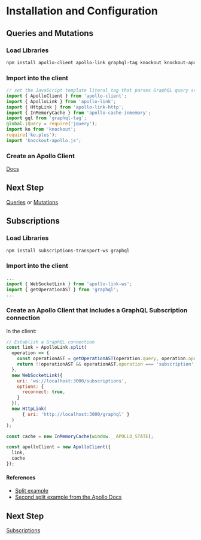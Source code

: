 # Installation and Configuration

## Queries and Mutations

### Load Libraries
```sh
npm install apollo-client apollo-link graphql-tag knockout knockout-apollo ko.plus jquery
```

### Import into the client
```javascript
// set the JavaScript template literal tag that parses GraphQL query strings into the standard GraphQL AST
import { ApolloClient } from 'apollo-client';
import { ApolloLink } from 'apollo-link';
import { HttpLink } from 'apollo-link-http';
import { InMemoryCache } from 'apollo-cache-inmemory';
import gql from 'graphql-tag';
global.jQuery = require('jquery');
import ko from 'knockout';
require('ko.plus');
import 'knockout-apollo.js';
```

### Create an Apollo Client
[Docs](https://www.apollographql.com/docs/link/#apollo-client)

## Next Step
[Queries](queries.md) or [Mutations](mutations.md)


## Subscriptions
### Load Libraries
```sh
npm install subscriptions-transport-ws graphql
```

### Import into the client
```javascript
...
import { WebSocketLink } from 'apollo-link-ws';
import { getOperationAST } from 'graphql';
...
```

### Create an Apollo Client that includes a GraphQL Subscription connection

In the client:
```javascript
// Establish a GraphQL connection
const link = ApolloLink.split(
  operation => {
    const operationAST = getOperationAST(operation.query, operation.operationName);
    return !!operationAST && operationAST.operation === 'subscription';
  },
  new WebSocketLink({
    uri: 'ws://localhost:3000/subscriptions',
    options: {
      reconnect: true,
    }
  }),
  new HttpLink(
	  { uri: 'http://localhost:3000/graphql' }
  )
);

const cache = new InMemoryCache(window.__APOLLO_STATE);

const apolloClient = new ApolloClient({
  link,
  cache
});
```

#### References
* [Split example](https://github.com/anksvu/reactjs-graphql-nodejs/blob/master/client/src/client.js)
* [Second split example from the Apollo Docs](https://www.apollographql.com/docs/react/features/subscriptions.html#subscriptions-client)

## Next Step
[Subscriptions](subscriptions.md)
